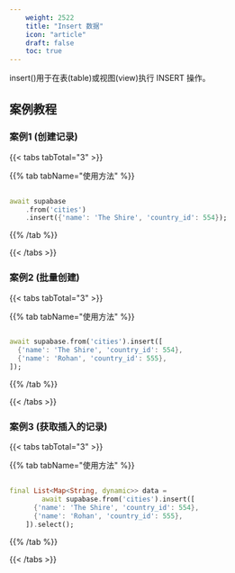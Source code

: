 ```yaml
---
    weight: 2522
    title: "Insert 数据"
    icon: "article"
    draft: false
    toc: true
---
```


insert()用于在表(table)或视图(view)执行 INSERT 操作。

## 案例教程
### 案例1 (创建记录)

{{< tabs tabTotal="3" >}}

  
  
  
  
>

{{% tab tabName="使用方法" %}}



```dart
                                                                                                                                                            
await supabase
    .from('cities')
    .insert({'name': 'The Shire', 'country_id': 554});
```


{{% /tab %}}


{{< /tabs >}}


### 案例2 (批量创建)

{{< tabs tabTotal="3" >}}

  
  
  
  
>

{{% tab tabName="使用方法" %}}



```dart
                                                                              
await supabase.from('cities').insert([
  {'name': 'The Shire', 'country_id': 554},
  {'name': 'Rohan', 'country_id': 555},
]);
```


{{% /tab %}}

{{< /tabs >}}


### 案例3 (获取插入的记录)

{{< tabs tabTotal="3" >}}

  
  
  
  
>

{{% tab tabName="使用方法" %}}



```dart
                                                                              
final List<Map<String, dynamic>> data =
        await supabase.from('cities').insert([
      {'name': 'The Shire', 'country_id': 554},
      {'name': 'Rohan', 'country_id': 555},
    ]).select();
```


{{% /tab %}}

{{< /tabs >}}

